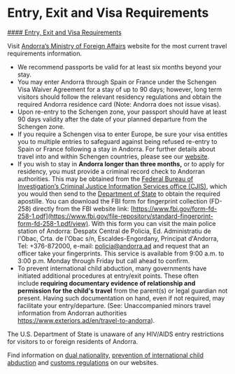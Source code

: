 # Entry, Exit and Visa Requirements

[#### Entry, Exit and Visa Requirements](javascript:void(0); "Entry, Exit and Visa Requirements")

Visit [Andorra’s Ministry of Foreign Affairs](https://www.exteriors.ad/en/travel-to-andorra) website for the most current travel requirements information.

* We recommend passports be valid for at least six months beyond your stay.
* You may enter Andorra through Spain or France under the Schengen Visa Waiver Agreement for a stay of up to 90 days; however, long term visitors should follow the relevant residency regulations and obtain the required Andorra residence card (Note: Andorra does not issue visas).
* Upon re-entry to the Schengen zone, your passport should have at least 90 days validity after the date of your planned departure from the Schengen zone.
* If you require a Schengen visa to enter Europe, be sure your visa entitles you to multiple entries to safeguard against being refused re-entry to Spain or France following a stay in Andorra. For further details about travel into and within Schengen countries, please see our [website](https://travel.state.gov/content/travel/en/international-travel/before-you-go/travelers-with-special-considerations/US_Travelers_in_Europes_Schengen_Area.html).
* If you wish to stay in **Andorra longer than three months,** or to apply for residency, you must provide a criminal record check to Andorran authorities. This may be obtained from the [Federal Bureau of Investigation’s Criminal Justice Information Services office (CJIS)](https://www.fbi.gov/services/cjis/identity-history-summary-checks), which you would then send to the [Department of State](https://travel.state.gov/content/travel/en/legal/travel-legal-considerations/internl-judicial-asst/authentications-and-apostilles/apostille-requirements.html) to obtain the required apostille. You can download the FBI form for fingerprint collection (FD-258) directly from the FBI website link: [https://www.fbi.gov/form-fd-258-1.pdf](https://www.fbi.gov/file-repository/standard-fingerprint-form-fd-258-1.pdf/view). With this form you can visit the main police station of Andorra: Despatx Central de Policia, Ed. Administratiu de l'Obac, Crta. de l'Obac s/n, Escaldes-Engordany, Principat d'Andorra, Tel: +376-872000, e-mail: [policia@andorra.ad](mailto:policia@andorra.ad) and request that an officer take your fingerprints. This service is available from 9:00 a.m. to 3:00 p.m. Monday through Friday but call ahead to confirm.
* To prevent international child abduction, many governments have initiated additional procedures at entry/exit points. These often include **requiring documentary evidence of relationship and permission for the child's travel** from the parent(s) or legal guardian not present. Having such documentation on hand, even if not required, may facilitate your entry/departure. (See: Unaccompanied minors travel information from Andorran authorities <https://www.exteriors.ad/en/travel-to-andorra>).

The U.S. Department of State is unaware of any HIV/AIDS entry restrictions for visitors to or foreign residents of Andorra.

Find information on [dual nationality](https://travel.state.gov/content/travel/en/international-travel/before-you-go/travelers-with-special-considerations/Dual-Nationality-Travelers.html), [prevention of international child abduction](https://travel.state.gov/content/travel/en/International-Parental-Child-Abduction/prevention.html) and [customs regulations](https://travel.state.gov/content/travel/en/international-travel/before-you-go/customs-and-import.html) on our websites.